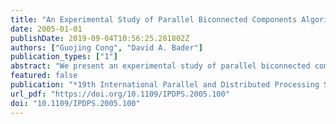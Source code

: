 ```yaml
---
title: "An Experimental Study of Parallel Biconnected Components Algorithms on Symmetric Multiprocessors (SMPs)"
date: 2005-01-01
publishDate: 2019-09-04T10:56:25.281802Z
authors: ["Guojing Cong", "David A. Bader"]
publication_types: ["1"]
abstract: "We present an experimental study of parallel biconnected components algorithms employing several fundamental parallel primitives, e.g., prefix sum, list ranking, sorting, connectivity, spanning tree, and tree computations. Previous experimental studies of these primitives demonstrate reasonable parallel speedups. However, when these algorithms are used as subroutines to solve higher-level problems, there are two factors that hinder fast parallel implementations. One is parallel overhead, i.e., the large constant factors hidden in the asymptotic bounds; the other is the discrepancy among the data structures used in the primitives that brings non-negligible conversion cost. We present various optimization techniques and a new parallel algorithm that significantly improve the performance of finding biconnected components of a graph on symmetric multiprocessors (SMPs). Finding biconnected components has application in fault-tolerant network design, and is also used in graph planarity testing. Our parallel implementation achieves speedups up to 4 using 12 processors on a Sun E4500 for large, sparse graphs, and the source code is freely-available at our Web site."
featured: false
publication: "*19th International Parallel and Distributed Processing Symposium (IPDPS 2005), 4-8 April 2005, Denver, CO, USA*"
url_pdf: "https://doi.org/10.1109/IPDPS.2005.100"
doi: "10.1109/IPDPS.2005.100"
---
```


